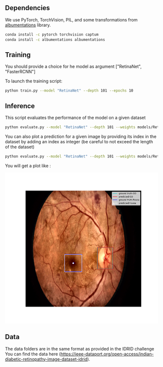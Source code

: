 ## Dependencies

We use PyTorch, TorchVision, PIL, and some transformations from [albumentations](https://github.com/albumentations-team/albumentations) library.
```bash
conda install -c pytorch torchvision captum
conda install -c albumentations albumentations
```

## Training
You should provide a choice for he model as argument ["RetinaNet", "FasterRCNN"]

To launch the training script:
```bash
python train.py --model "RetinaNet" --depth 101 --epochs 10
```

## Inference
This script evaluates the performance of the model on a given dataset

```bash
python evaluate.py --model "RetinaNet" --depth 101 --weights models/RetinaNet.PTH --dataset "test"
```
You can also plot a prediction for a given image by providing its index in the dataset by adding an index as integer
(be careful to not exceed the length of the dataset)

```bash
python evaluate.py --model "RetinaNet" --depth 101 --weights models/RetinaNet.PTH --dataset "test" --img_idx idx
```
You will get a plot like :

![example prediction](./figures/Figure_1.png)

## Data

The data folders are in the same format as provided in the IDRID challenge
You can find the data here (https://ieee-dataport.org/open-access/indian-diabetic-retinopathy-image-dataset-idrid).

